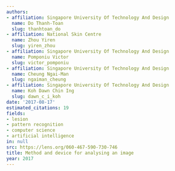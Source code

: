 ```yaml
---
authors:
- affiliation: Singapore University Of Technology And Design
  name: Do Thanh-Toan
  slug: thanhtoan_do
- affiliation: National Skin Centre
  name: Zhou Yiren
  slug: yiren_zhou
- affiliation: Singapore University Of Technology And Design
  name: Pomponiu Victor
  slug: victor_pomponiu
- affiliation: Singapore University Of Technology And Design
  name: Cheung Ngai-Man
  slug: ngaiman_cheung
- affiliation: Singapore University Of Technology And Design
  name: Koh Dawn Chin Ing
  slug: dawn_c_i_koh
date: '2017-08-17'
estimated_citations: 19
fields:
- lesion
- pattern recognition
- computer science
- artificial intelligence
in: null
src: https://lens.org/060-467-590-730-746
title: Method and device for analysing an image
year: 2017
---
```


